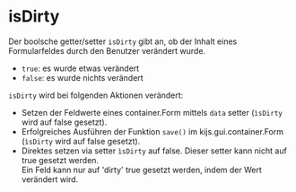 isDirty
=======
Der boolsche getter/setter ```isDirty``` gibt an, ob der Inhalt eines Formularfeldes 
durch den Benutzer verändert wurde.  
 - ```true```: es wurde etwas verändert  
 - ```false```: es wurde nichts verändert  

```isDirty``` wird bei folgenden Aktionen verändert:  
 - Setzen der Feldwerte eines container.Form mittels ```data``` setter 
   (```ìsDirty``` wird auf false gesetzt).  
 - Erfolgreiches Ausführen der Funktion ```save()``` im kijs.gui.container.Form 
   (```ìsDirty``` wird auf false gesetzt).  
 - Direktes setzen via setter ```ìsDirty``` auf false. Dieser setter kann nicht 
   auf true gesetzt werden.  
   Ein Feld kann nur auf 'dirty' true gesetzt werden, indem der Wert verändert wird.  
